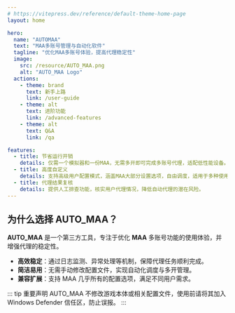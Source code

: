 ```yaml
---
# https://vitepress.dev/reference/default-theme-home-page
layout: home

hero:
  name: "AUTOMAA"
  text: "MAA多账号管理与自动化软件"
  tagline: "优化MAA多账号体验，提高代理稳定性"
  image:
    src: /resource/AUTO_MAA.png 
    alt: "AUTO_MAA Logo"
  actions:
    - theme: brand
      text: 新手上路
      link: /user-guide
    - theme: alt
      text: 进阶功能
      link: /advanced-features
    - theme: alt
      text: Q&A
      link: /qa

features:
  - title: 节省运行开销
    details: 仅需一个模拟器和一份MAA，无需多开即可完成多账号代理，适配低性能设备。
  - title: 高度自定义
    details: 支持高级用户配置模式，涵盖MAA大部分设置选项，自由调度，适用于多种使用场景。
  - title: 代理结果复核
    details: 提供人工排查功能，核实用户代理情况，降低自动代理的潜在风险。
---
```


## 为什么选择 AUTO_MAA？

**AUTO_MAA** 是一个第三方工具，专注于优化 **MAA** 多账号功能的使用体验，并增强代理的稳定性。

- **高效稳定**：通过日志监测、异常处理等机制，保障代理任务顺利完成。
- **简洁易用**：无需手动修改配置文件，实现自动化调度与多开管理。
- **兼容扩展**：支持 MAA 几乎所有的配置选项，满足不同用户需求。

::: tip 重要声明
AUTO_MAA 不修改游戏本体或相关配置文件，使用前请将其加入 Windows Defender 信任区，防止误报。
:::

